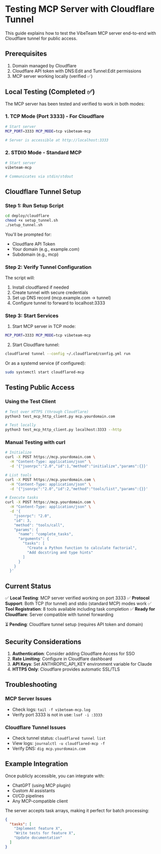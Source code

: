 # Testing MCP Server with Cloudflare Tunnel

This guide explains how to test the VibeTeam MCP server end-to-end with Cloudflare tunnel for public access.

## Prerequisites

1. Domain managed by Cloudflare
2. Cloudflare API token with DNS:Edit and Tunnel:Edit permissions
3. MCP server working locally (verified ✅)

## Local Testing (Completed ✅)

The MCP server has been tested and verified to work in both modes:

### 1. TCP Mode (Port 3333) - For Cloudflare
```bash
# Start server
MCP_PORT=3333 MCP_MODE=tcp vibeteam-mcp

# Server is accessible at http://localhost:3333
```

### 2. STDIO Mode - Standard MCP
```bash
# Start server
vibeteam-mcp

# Communicates via stdin/stdout
```

## Cloudflare Tunnel Setup

### Step 1: Run Setup Script
```bash
cd deploy/cloudflare
chmod +x setup_tunnel.sh
./setup_tunnel.sh
```

You'll be prompted for:
- Cloudflare API Token
- Your domain (e.g., example.com)
- Subdomain (e.g., mcp)

### Step 2: Verify Tunnel Configuration
The script will:
1. Install cloudflared if needed
2. Create tunnel with secure credentials
3. Set up DNS record (mcp.example.com → tunnel)
4. Configure tunnel to forward to localhost:3333

### Step 3: Start Services

1. Start MCP server in TCP mode:
```bash
MCP_PORT=3333 MCP_MODE=tcp vibeteam-mcp
```

2. Start Cloudflare tunnel:
```bash
cloudflared tunnel --config ~/.cloudflared/config.yml run
```

Or as a systemd service (if configured):
```bash
sudo systemctl start cloudflared-mcp
```

## Testing Public Access

### Using the Test Client
```bash
# Test over HTTPS (through Cloudflare)
python3 test_mcp_http_client.py mcp.yourdomain.com

# Test locally
python3 test_mcp_http_client.py localhost:3333 --http
```

### Manual Testing with curl
```bash
# Initialize
curl -X POST https://mcp.yourdomain.com \
  -H "Content-Type: application/json" \
  -d '{"jsonrpc":"2.0","id":1,"method":"initialize","params":{}}'

# List tools
curl -X POST https://mcp.yourdomain.com \
  -H "Content-Type: application/json" \
  -d '{"jsonrpc":"2.0","id":2,"method":"tools/list","params":{}}'

# Execute tasks
curl -X POST https://mcp.yourdomain.com \
  -H "Content-Type: application/json" \
  -d '{
    "jsonrpc": "2.0",
    "id": 3,
    "method": "tools/call",
    "params": {
      "name": "complete_tasks",
      "arguments": {
        "tasks": [
          "Create a Python function to calculate factorial",
          "Add docstring and type hints"
        ]
      }
    }
  }'
```

## Current Status

✅ **Local Testing**: MCP server verified working on port 3333
✅ **Protocol Support**: Both TCP (for tunnel) and stdio (standard MCP) modes work
✅ **Tool Registration**: 8 tools available including task completion
✅ **Ready for Cloudflare**: Server compatible with tunnel forwarding

⏳ **Pending**: Cloudflare tunnel setup (requires API token and domain)

## Security Considerations

1. **Authentication**: Consider adding Cloudflare Access for SSO
2. **Rate Limiting**: Configure in Cloudflare dashboard
3. **API Keys**: Set ANTHROPIC_API_KEY environment variable for Claude
4. **HTTPS Only**: Cloudflare provides automatic SSL/TLS

## Troubleshooting

### MCP Server Issues
- Check logs: `tail -f vibeteam-mcp.log`
- Verify port 3333 is not in use: `lsof -i :3333`

### Cloudflare Tunnel Issues
- Check tunnel status: `cloudflared tunnel list`
- View logs: `journalctl -u cloudflared-mcp -f`
- Verify DNS: `dig mcp.yourdomain.com`

## Example Integration

Once publicly accessible, you can integrate with:
- ChatGPT (using MCP plugin)
- Custom AI assistants
- CI/CD pipelines
- Any MCP-compatible client

The server accepts task arrays, making it perfect for batch processing:
```json
{
  "tasks": [
    "Implement feature X",
    "Write tests for feature X",
    "Update documentation"
  ]
}
```